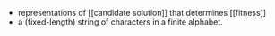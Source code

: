 - representations of [[candidate solution]] that determines [[fitness]]
- a (fixed-length) string of characters in a finite alphabet.